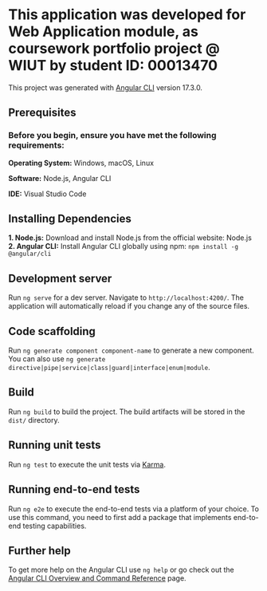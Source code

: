 # This application was developed for Web Application module, as coursework portfolio project @ WIUT by student ID: 00013470

This project was generated with [Angular CLI](https://github.com/angular/angular-cli) version 17.3.0.


## Prerequisites

### Before you begin, ensure you have met the following requirements:

**Operating System:** Windows, macOS, Linux

**Software:** Node.js, Angular CLI

**IDE:** Visual Studio Code

## Installing Dependencies

**1. Node.js:** Download and install Node.js from the official website: Node.js
**2. Angular CLI:** Install Angular CLI globally using npm:
   `npm install -g @angular/cli`

## Development server

Run `ng serve` for a dev server. Navigate to `http://localhost:4200/`. The application will automatically reload if you change any of the source files.

## Code scaffolding

Run `ng generate component component-name` to generate a new component. You can also use `ng generate directive|pipe|service|class|guard|interface|enum|module`.

## Build

Run `ng build` to build the project. The build artifacts will be stored in the `dist/` directory.

## Running unit tests

Run `ng test` to execute the unit tests via [Karma](https://karma-runner.github.io).

## Running end-to-end tests

Run `ng e2e` to execute the end-to-end tests via a platform of your choice. To use this command, you need to first add a package that implements end-to-end testing capabilities.

## Further help

To get more help on the Angular CLI use `ng help` or go check out the [Angular CLI Overview and Command Reference](https://angular.io/cli) page.
